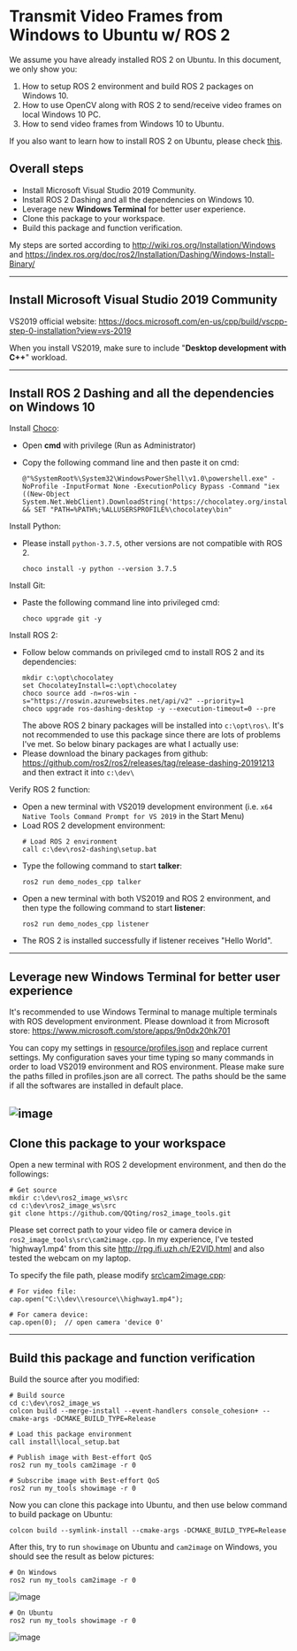 # Transmit Video Frames from Windows to Ubuntu w/ ROS 2

We assume you have already installed ROS 2 on Ubuntu. In this document, we only show you:
1. How to setup ROS 2 environment and build ROS 2 packages on Windows 10.
2. How to use OpenCV along with ROS 2 to send/receive video frames on local Windows 10 PC.
3. How to send video frames from Windows 10 to Ubuntu.
   
If you also want to learn how to install ROS 2 on Ubuntu, please check [this](https://index.ros.org/doc/ros2/Installation/Dashing/Linux-Install-Debians/).

## Overall steps
- Install Microsoft Visual Studio 2019 Community.
- Install ROS 2 Dashing and all the dependencies on Windows 10.
- Leverage new **Windows Terminal** for better user experience.
- Clone this package to your workspace.
- Build this package and function verification.

My steps are sorted according to http://wiki.ros.org/Installation/Windows and https://index.ros.org/doc/ros2/Installation/Dashing/Windows-Install-Binary/

---

## Install Microsoft Visual Studio 2019 Community

VS2019 official website: https://docs.microsoft.com/en-us/cpp/build/vscpp-step-0-installation?view=vs-2019

When you install VS2019, make sure to include "**Desktop development with C++**" workload.

---

## Install ROS 2 Dashing and all the dependencies on Windows 10

Install [Choco](https://chocolatey.org/install):
  - Open **cmd** with privilege (Run as Administrator)
  - Copy the following command line and then paste it on cmd:
  
    ```
    @"%SystemRoot%\System32\WindowsPowerShell\v1.0\powershell.exe" -NoProfile -InputFormat None -ExecutionPolicy Bypass -Command "iex ((New-Object System.Net.WebClient).DownloadString('https://chocolatey.org/install.ps1'))" && SET "PATH=%PATH%;%ALLUSERSPROFILE%\chocolatey\bin"
    ```

Install Python:
 - Please install ```python-3.7.5```, other versions are not compatible with ROS 2.
    ```
    choco install -y python --version 3.7.5
    ```

Install Git:

 - Paste the following command line into privileged cmd:
    ```
    choco upgrade git -y
    ```

Install ROS 2:

 - Follow below commands on privileged cmd to install ROS 2 and its dependencies:
    ```
    mkdir c:\opt\chocolatey
    set ChocolateyInstall=c:\opt\chocolatey
    choco source add -n=ros-win -s="https://roswin.azurewebsites.net/api/v2" --priority=1
    choco upgrade ros-dashing-desktop -y --execution-timeout=0 --pre
    ```
    The above ROS 2 binary packages will be installed into ```c:\opt\ros\```. It's not recommended to use this package since there are lots of problems I've met. So below binary packages are what I actually use:
 - Please download the binary packages from github: https://github.com/ros2/ros2/releases/tag/release-dashing-20191213 and then extract it into ```c:\dev\```

Verify ROS 2 function:

- Open a new terminal with VS2019 development environment (i.e. ```x64 Native Tools Command Prompt for VS 2019``` in the Start Menu)
- Load ROS 2 development environment:
    ```
    # Load ROS 2 environment
    call c:\dev\ros2-dashing\setup.bat
    ```
- Type the following command to start **talker**:
    ```
    ros2 run demo_nodes_cpp talker
    ```
- Open a new terminal with both VS2019 and ROS 2 environment, and then type the following command to start **listener**:
    ```
    ros2 run demo_nodes_cpp listener
    ```
- The ROS 2 is installed successfully if listener receives "Hello World".
 
---

## Leverage new **Windows Terminal** for better user experience
It's recommended to use Windows Terminal to manage multiple terminals with ROS development environment. Please download it from Microsoft store: https://www.microsoft.com/store/apps/9n0dx20hk701

You can copy my settings in [resource/profiles.json](https://github.com/QQting/ros2_image_tools/blob/dashing/resource/profiles.json) and replace current settings. My configuration saves your time typing so many commands in order to load VS2019 environment and ROS environment.
Please make sure the paths filled in profiles.json are all correct. The paths should be the same if all the softwares are installed in default place.

![image](https://github.com/QQting/ros2_image_tools/blob/dashing/resource/windows_terminal_settings.png)
---
## Clone this package to your workspace

Open a new terminal with ROS 2 development environment, and then do the followings:
```
# Get source
mkdir c:\dev\ros2_image_ws\src
cd c:\dev\ros2_image_ws\src
git clone https://github.com/QQting/ros2_image_tools.git
```

Please set correct path to your video file or camera device in ```ros2_image_tools\src\cam2image.cpp```. In my experience, I've tested 'highway1.mp4' from this site http://rpg.ifi.uzh.ch/E2VID.html and also tested the webcam on my laptop.

To specify the file path, please modify [src\cam2image.cpp](https://github.com/QQting/image_tools/blob/9d361bebd1052d2ce11700d3b6af8da456b2cbf3/src/cam2image.cpp#L157):
```
# For video file:
cap.open("C:\\dev\\resource\\highway1.mp4");

# For camera device:
cap.open(0);  // open camera 'device 0'
```

---

## Build this package and function verification

Build the source after you modified:
```
# Build source
cd c:\dev\ros2_image_ws
colcon build --merge-install --event-handlers console_cohesion+ --cmake-args -DCMAKE_BUILD_TYPE=Release

# Load this package environment
call install\local_setup.bat

# Publish image with Best-effort QoS
ros2 run my_tools cam2image -r 0

# Subscribe image with Best-effort QoS
ros2 run my_tools showimage -r 0
```

Now you can clone this package into Ubuntu, and then use below command to build package on Ubuntu:
```
colcon build --symlink-install --cmake-args -DCMAKE_BUILD_TYPE=Release
```

After this, try to run ```showimage``` on Ubuntu and ```cam2image``` on Windows, you should see the result as below pictures:
```
# On Windows
ros2 run my_tools cam2image -r 0
```
![image](https://github.com/QQting/ros2_image_tools/blob/dashing/resource/image_sender.png)
```
# On Ubuntu
ros2 run my_tools showimage -r 0
```
![image](https://github.com/QQting/ros2_image_tools/blob/dashing/resource/image_receiver.png)
